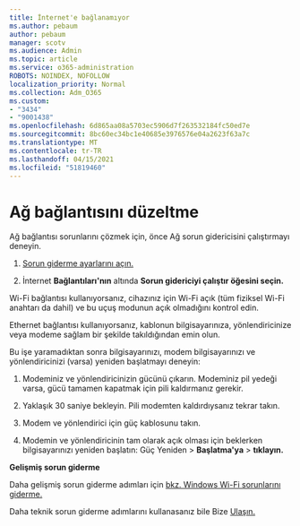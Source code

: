 ```yaml
---
title: İnternet'e bağlanamıyor
ms.author: pebaum
author: pebaum
manager: scotv
ms.audience: Admin
ms.topic: article
ms.service: o365-administration
ROBOTS: NOINDEX, NOFOLLOW
localization_priority: Normal
ms.collection: Adm_O365
ms.custom:
- "3434"
- "9001438"
ms.openlocfilehash: 6d865aa08a5703ec5906d7f263532184fc50ed7e
ms.sourcegitcommit: 8bc60ec34bc1e40685e3976576e04a2623f63a7c
ms.translationtype: MT
ms.contentlocale: tr-TR
ms.lasthandoff: 04/15/2021
ms.locfileid: "51819460"
---
```

# <a name="fix-network-connection"></a>Ağ bağlantısını düzeltme

Ağ bağlantısı sorunlarını çözmek için, önce Ağ sorun gidericisini çalıştırmayı deneyin. 

1. [Sorun giderme ayarlarını açın.](ms-settings:troubleshoot)

2. İnternet **Bağlantıları'nın** altında **Sorun gidericiyi çalıştır öğesini seçin.**

Wi-Fi bağlantısı kullanıyorsanız, cihazınız için Wi-Fi açık (tüm fiziksel Wi-Fi anahtarı da dahil) ve bu uçuş modunun açık olmadığını kontrol edin.

Ethernet bağlantısı kullanıyorsanız, kablonun bilgisayarınıza, yönlendiricinize veya modeme sağlam bir şekilde takıldığından emin olun.

Bu işe yaramadıktan sonra bilgisayarınızı, modem bilgisayarınızı ve yönlendiricinizi (varsa) yeniden başlatmayı deneyin:

1. Modeminiz ve yönlendiricinizin gücünü çıkarın. Modeminiz pil yedeği varsa, gücü tamamen kapatmak için pili kaldırmanız gerekir.

2. Yaklaşık 30 saniye bekleyin. Pili modemten kaldırdıysanız tekrar takın.

3. Modem ve yönlendirici için güç kablosunu takın.

4. Modemin ve yönlendiricinin tam olarak açık olması için beklerken bilgisayarınızı yeniden başlatın: Güç Yeniden  >  **Başlatma'ya**  >  **tıklayın.**

**Gelişmiş sorun giderme**

Daha gelişmiş sorun giderme adımları için [bkz. Windows Wi-Fi sorunlarını giderme.](https://support.microsoft.com/help/10741?ocid=SMC10741%2F) 

Daha teknik sorun giderme adımlarını kullanasanız bile Bize [Ulaşın.](https://support.microsoft.com/contactus)
